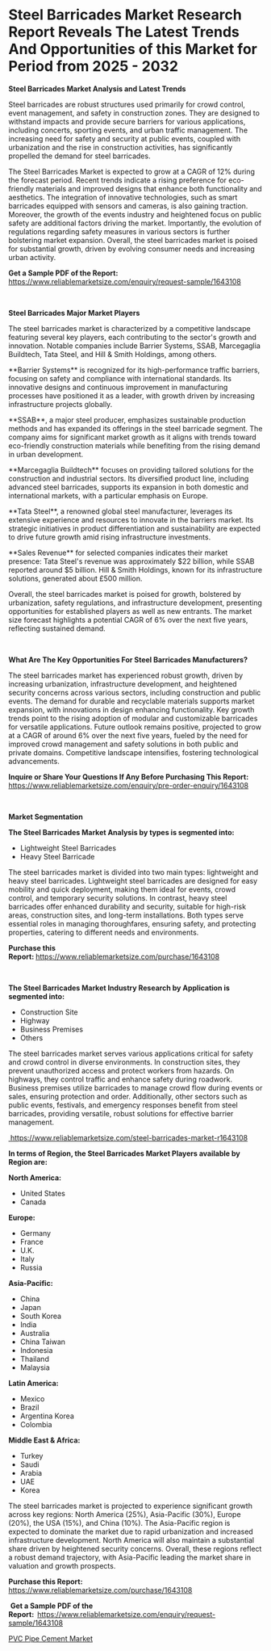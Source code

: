 <p><h1>Steel Barricades Market Research Report Reveals The Latest Trends And Opportunities of this Market for Period from 2025 - 2032</h1></p><p><strong>Steel Barricades Market Analysis and Latest Trends</strong></p>
<p><p>Steel barricades are robust structures used primarily for crowd control, event management, and safety in construction zones. They are designed to withstand impacts and provide secure barriers for various applications, including concerts, sporting events, and urban traffic management. The increasing need for safety and security at public events, coupled with urbanization and the rise in construction activities, has significantly propelled the demand for steel barricades.</p><p>The Steel Barricades Market is expected to grow at a CAGR of 12% during the forecast period. Recent trends indicate a rising preference for eco-friendly materials and improved designs that enhance both functionality and aesthetics. The integration of innovative technologies, such as smart barricades equipped with sensors and cameras, is also gaining traction. Moreover, the growth of the events industry and heightened focus on public safety are additional factors driving the market. Importantly, the evolution of regulations regarding safety measures in various sectors is further bolstering market expansion. Overall, the steel barricades market is poised for substantial growth, driven by evolving consumer needs and increasing urban activity.</p></p>
<p><strong>Get a Sample PDF of the Report:&nbsp;</strong> <a href="https://www.reliablemarketsize.com/enquiry/request-sample/1643108?utm_campaign=3351&utm_medium=2&utm_source=Github&utm_content=ia&utm_term=01042025&utm_id=steel-barricades">https://www.reliablemarketsize.com/enquiry/request-sample/1643108</a></p>
<p>&nbsp;</p>
<p><strong>Steel Barricades Major Market Players</strong></p>
<p><p>The steel barricades market is characterized by a competitive landscape featuring several key players, each contributing to the sector's growth and innovation. Notable companies include Barrier Systems, SSAB, Marcegaglia Buildtech, Tata Steel, and Hill & Smith Holdings, among others.</p><p>**Barrier Systems** is recognized for its high-performance traffic barriers, focusing on safety and compliance with international standards. Its innovative designs and continuous improvement in manufacturing processes have positioned it as a leader, with growth driven by increasing infrastructure projects globally.</p><p>**SSAB**, a major steel producer, emphasizes sustainable production methods and has expanded its offerings in the steel barricade segment. The company aims for significant market growth as it aligns with trends toward eco-friendly construction materials while benefiting from the rising demand in urban development.</p><p>**Marcegaglia Buildtech** focuses on providing tailored solutions for the construction and industrial sectors. Its diversified product line, including advanced steel barricades, supports its expansion in both domestic and international markets, with a particular emphasis on Europe. </p><p>**Tata Steel**, a renowned global steel manufacturer, leverages its extensive experience and resources to innovate in the barriers market. Its strategic initiatives in product differentiation and sustainability are expected to drive future growth amid rising infrastructure investments.</p><p>**Sales Revenue** for selected companies indicates their market presence: Tata Steel's revenue was approximately $22 billion, while SSAB reported around $5 billion. Hill & Smith Holdings, known for its infrastructure solutions, generated about £500 million.</p><p>Overall, the steel barricades market is poised for growth, bolstered by urbanization, safety regulations, and infrastructure development, presenting opportunities for established players as well as new entrants. The market size forecast highlights a potential CAGR of 6% over the next five years, reflecting sustained demand.</p></p>
<p>&nbsp;</p>
<p><strong>What Are The Key Opportunities For Steel Barricades Manufacturers?</strong></p>
<p><p>The steel barricades market has experienced robust growth, driven by increasing urbanization, infrastructure development, and heightened security concerns across various sectors, including construction and public events. The demand for durable and recyclable materials supports market expansion, with innovations in design enhancing functionality. Key growth trends point to the rising adoption of modular and customizable barricades for versatile applications. Future outlook remains positive, projected to grow at a CAGR of around 6% over the next five years, fueled by the need for improved crowd management and safety solutions in both public and private domains. Competitive landscape intensifies, fostering technological advancements.</p></p>
<p><strong>Inquire or Share Your Questions If Any Before Purchasing This Report:</strong> <a href="https://www.reliablemarketsize.com/enquiry/pre-order-enquiry/1643108?utm_campaign=3351&utm_medium=2&utm_source=Github&utm_content=ia&utm_term=01042025&utm_id=steel-barricades">https://www.reliablemarketsize.com/enquiry/pre-order-enquiry/1643108</a></p>
<p>&nbsp;</p>
<p><strong>Market Segmentation</strong></p>
<p><strong>The Steel Barricades Market Analysis by types is segmented into:</strong></p>
<p><ul><li>Lightweight Steel Barricades</li><li>Heavy Steel Barricade</li></ul></p>
<p><p>The steel barricades market is divided into two main types: lightweight and heavy steel barricades. Lightweight steel barricades are designed for easy mobility and quick deployment, making them ideal for events, crowd control, and temporary security solutions. In contrast, heavy steel barricades offer enhanced durability and security, suitable for high-risk areas, construction sites, and long-term installations. Both types serve essential roles in managing thoroughfares, ensuring safety, and protecting properties, catering to different needs and environments.</p></p>
<p><strong>Purchase this Report:&nbsp;</strong><a href="https://www.reliablemarketsize.com/purchase/1643108?utm_campaign=3351&utm_medium=2&utm_source=Github&utm_content=ia&utm_term=01042025&utm_id=steel-barricades">https://www.reliablemarketsize.com/purchase/1643108</a></p>
<p>&nbsp;</p>
<p><strong>The Steel Barricades Market Industry Research by Application is segmented into:</strong></p>
<p><ul><li>Construction Site</li><li>Highway</li><li>Business Premises</li><li>Others</li></ul></p>
<p><p>The steel barricades market serves various applications critical for safety and crowd control in diverse environments. In construction sites, they prevent unauthorized access and protect workers from hazards. On highways, they control traffic and enhance safety during roadwork. Business premises utilize barricades to manage crowd flow during events or sales, ensuring protection and order. Additionally, other sectors such as public events, festivals, and emergency responses benefit from steel barricades, providing versatile, robust solutions for effective barrier management.</p></p>
<p><a href="https://www.reliablemarketsize.com/steel-barricades-market-r1643108?utm_campaign=3351&utm_medium=2&utm_source=Github&utm_content=ia&utm_term=01042025&utm_id=steel-barricades">&nbsp;https://www.reliablemarketsize.com/steel-barricades-market-r1643108</a></p>
<p><strong>In terms of Region, the Steel Barricades Market Players available by Region are:</strong></p>
<p>
    <p> <strong> North America: </strong>
        <ul>
            <li>United States</li>
            <li>Canada</li>
        </ul>
        </p> 
    <p> <strong> Europe: </strong>
        <ul>
            <li>Germany</li>
            <li>France</li>
            <li>U.K.</li>
            <li>Italy</li>
            <li>Russia</li>
        </ul>
        </p> 
    <p> <strong> Asia-Pacific: </strong>
        <ul>
            <li>China</li>
            <li>Japan</li>
            <li>South Korea</li>
            <li>India</li>
            <li>Australia</li>
            <li>China Taiwan</li>
            <li>Indonesia</li>
            <li>Thailand</li>
            <li>Malaysia</li>
        </ul>
        </p> 
    <p> <strong> Latin America: </strong>
        <ul>
            <li>Mexico</li>
            <li>Brazil</li>
            <li>Argentina Korea</li>
            <li>Colombia</li>
        </ul>
        </p> 
    <p> <strong> Middle East & Africa: </strong>
        <ul>
            <li>Turkey</li>
            <li>Saudi</li>
            <li>Arabia</li>
            <li>UAE</li>
            <li>Korea</li>
        </ul>
    </p>
    </p>
<p><p>The steel barricades market is projected to experience significant growth across key regions: North America (25%), Asia-Pacific (30%), Europe (20%), the USA (15%), and China (10%). The Asia-Pacific region is expected to dominate the market due to rapid urbanization and increased infrastructure development. North America will also maintain a substantial share driven by heightened security concerns. Overall, these regions reflect a robust demand trajectory, with Asia-Pacific leading the market share in valuation and growth prospects.</p></p>
<p><strong>Purchase this Report: </strong><a href="https://www.reliablemarketsize.com/purchase/1643108?utm_campaign=3351&utm_medium=2&utm_source=Github&utm_content=ia&utm_term=01042025&utm_id=steel-barricades">https://www.reliablemarketsize.com/purchase/1643108</a></p>
<p>&nbsp;<strong>Get a Sample PDF of the Report:&nbsp;&nbsp;</strong><a href="https://www.reliablemarketsize.com/enquiry/request-sample/1643108?utm_campaign=3351&utm_medium=2&utm_source=Github&utm_content=ia&utm_term=01042025&utm_id=steel-barricades">https://www.reliablemarketsize.com/enquiry/request-sample/1643108</a></p>
<p><strong></strong></p>
<p><p><a href="https://github.com/dibesnayee/Market-Research-Report-List-1/blob/main/pvc-pipe-cement-market.md?utm_campaign=3351&utm_medium=2&utm_source=Github&utm_content=ia&utm_term=01042025&utm_id=steel-barricades">PVC Pipe Cement Market</a></p></p>